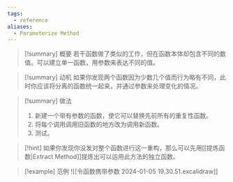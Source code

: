 ```yaml
---
tags:
  - reference
aliases:
  - Parameterize Method
---
```

> [!summary] 概要
> 若干函数做了类似的工作，但在函数本体却包含不同的数值。可以建立单一函数，用参数来表达不同的值。

> [!summary] 动机
> 如果你发现两个函数因为少数几个值而行为略有不同，此时你应该将分离的函数统一起来，并通过参数来处理变化的情况。

> [!summary] 做法
> 1. 新建一个带有参数的函数，使它可以替换先前所有的重复性函数。
> 2. 将每个调用调用旧函数的地方改为调用新函数。
> 3. 测试。

> [!hint]
> 如果你发现你没发对整个函数进行这一重构，那么可以先用[[提炼函数|Extract Method]]提炼出可以运用此方法的独立函数。

> [!example] 范例
> ![[令函数携带参数 2024-01-05 19.30.51.excalidraw]]